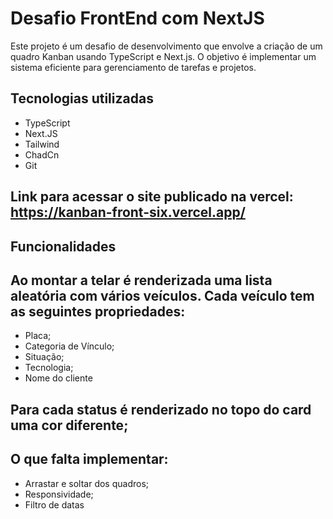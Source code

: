 # Desafio FrontEnd com NextJS

Este projeto é um desafio de desenvolvimento que envolve a criação de um quadro Kanban usando TypeScript e Next.js. O objetivo é implementar um sistema eficiente para gerenciamento de tarefas e projetos.

## Tecnologias utilizadas
- TypeScript
- Next.JS
- Tailwind
- ChadCn
- Git

## Link para acessar o site publicado na vercel: https://kanban-front-six.vercel.app/

## Funcionalidades

## Ao montar a telar é renderizada uma lista aleatória com vários veículos. Cada veículo tem as seguintes propriedades:
  - Placa;
  - Categoria de Vínculo;
  - Situação;
  - Tecnologia;
  - Nome do cliente

## Para cada status é renderizado no topo do card uma cor diferente;

## O que falta implementar:
  - Arrastar e soltar dos quadros;
  - Responsividade;
  - Filtro de datas
  
